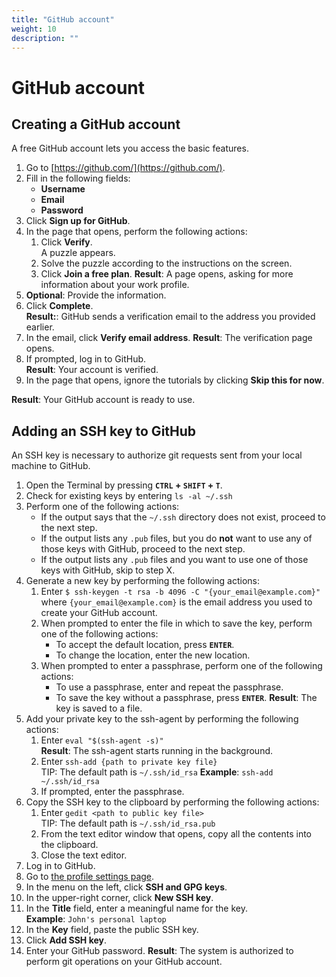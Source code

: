 ```yaml
---
title: "GitHub account"
weight: 10
description: ""
---
```

# GitHub account

## Creating a GitHub account
A free GitHub account lets you access the basic features.

1. Go to [https://github.com/](https://github.com/).
2. Fill in the following fields:
    - **Username**
    - **Email**
    - **Password**  
3. Click **Sign up for GitHub**.
4. In the page that opens, perform the following actions:
   1. Click **Verify**.  
   A puzzle appears.
   1. Solve the puzzle according to the instructions on the screen.
   2. Click **Join a free plan**.
   **Result**: A page opens, asking for more information about your work profile.
5. **Optional**: Provide the information.
6. Click **Complete**.  
**Result:**: GitHub sends a verification email to the address you provided earlier.
1. In the email, click **Verify email address**.
**Result**: The verification page opens.
8. If prompted, log in to GitHub.  
**Result**: Your account is verified.
9. In the page that opens, ignore the tutorials by clicking **Skip this for now**.

**Result**: Your GitHub account is ready to use.

## Adding an SSH key to GitHub
An SSH key is necessary to authorize git requests sent from your local machine to GitHub.

1. Open the Terminal by pressing **`CTRL` + `SHIFT` + `T`**.
2. Check for existing keys by entering `ls -al ~/.ssh`  
3. Perform one of the following actions:
   - If the output says that the `~/.ssh` directory does not exist, proceed to the next step.
   - If the output lists any `.pub` files, but you do **not** want to use any of those keys with GitHub, proceed to the next step.
   - If the output lists any `.pub` files and you want to use one of those keys with GitHub, skip to step X.
4. Generate a new key by performing the following actions:
   1. Enter `$ ssh-keygen -t rsa -b 4096 -C "{your_email@example.com}"`  
    where `{your_email@example.com}` is the email address you used to create your GitHub account.  
   1. When prompted to enter the file in which to save the key, perform one of the following actions:
      - To accept the default location, press **`ENTER`**.
      - To change the location, enter the new location.
   2. When prompted to enter a passphrase, perform one of the following actions:
      - To use a passphrase, enter and repeat the passphrase.
      - To save the key without a passphrase, press **`ENTER`**.
      **Result**: The key is saved to a file.
5. Add your private key to the ssh-agent by performing the following actions:
   1. Enter `eval "$(ssh-agent -s)"`  
   **Result**: The ssh-agent starts running in the background.
   2. Enter `ssh-add {path to private key file}`  
   TIP: The default path is `~/.ssh/id_rsa`
   **Example**: `ssh-add ~/.ssh/id_rsa`
   3. If prompted, enter the passphrase.
6. Copy the SSH key to the clipboard by performing the following actions:
   1. Enter `gedit <path to public key file>`  
   TIP: The default path is `~/.ssh/id_rsa.pub`
   2. From the text editor window that opens, copy all the contents into the clipboard.
   3. Close the text editor.
7. Log in to GitHub.
8. Go to [the profile settings page](https://github.com/settings/profile).
9.  In the menu on the left, click **SSH and GPG keys**.
10. In the upper-right corner, click **New SSH key**.
11. In the **Title** field, enter a meaningful name for the key.  
   **Example**: `John's personal laptop`
12. In the **Key** field, paste the public SSH key.
13. Click **Add SSH key**.
14. Enter your GitHub password.
**Result**: The system is authorized to perform git operations on your GitHub account.
